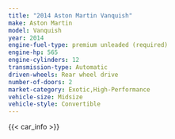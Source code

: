 ```yaml
---
title: "2014 Aston Martin Vanquish"
make: Aston Martin
model: Vanquish
year: 2014
engine-fuel-type: premium unleaded (required)
engine-hp: 565
engine-cylinders: 12
transmission-type: Automatic
driven-wheels: Rear wheel drive
number-of-doors: 2
market-category: Exotic,High-Performance
vehicle-size: Midsize
vehicle-style: Convertible
---
```


{{< car_info >}}
